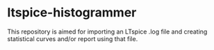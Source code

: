 # ltspice-histogrammer
This repository is aimed for importing an LTspice .log file and creating statistical curves and/or report using that file.
